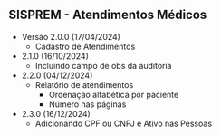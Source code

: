## SISPREM - Atendimentos Médicos

- Versão 2.0.0 (17/04/2024)
    - Cadastro de Atendimentos
- 2.1.0 (16/10/2024)
    - Incluindo campo de obs da auditoria
- 2.2.0 (04/12/2024)
    - Relatório de atendimentos
        - Ordenação alfabética por paciente
        - Número nas páginas
- 2.3.0 (16/12/2024)
    - Adicionando CPF ou CNPJ e Ativo nas Pessoas
    